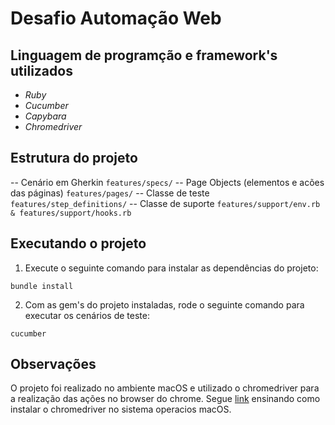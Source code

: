 #   Desafio Automação Web

## Linguagem de programção e framework's utilizados

- *Ruby* 
- *Cucumber*
- *Capybara*
- *Chromedriver*

## Estrutura do projeto

-- Cenário em Gherkin ``features/specs/``
-- Page Objects (elementos e acões das páginas) ``features/pages/``
-- Classe de teste ``features/step_definitions/``
-- Classe de suporte ``features/support/env.rb & features/support/hooks.rb`` 

## Executando o projeto

1. Execute o seguinte comando para instalar as dependências do projeto:

``bundle install``

2. Com as gem's do projeto instaladas, rode o seguinte comando para executar os cenários de teste:

``cucumber``

## Observações

O projeto foi realizado no ambiente macOS e utilizado o chromedriver para a realização das ações no browser do chrome. Segue [link](https://www.swtestacademy.com/install-chrome-driver-on-mac/) ensinando como instalar o chromedriver no sistema operacios macOS.
